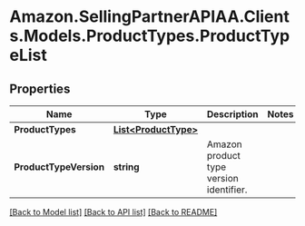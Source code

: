 # Amazon.SellingPartnerAPIAA.Clients.Models.ProductTypes.ProductTypeList
## Properties

Name | Type | Description | Notes
------------ | ------------- | ------------- | -------------
**ProductTypes** | [**List&lt;ProductType&gt;**](ProductType.md) |  | 
**ProductTypeVersion** | **string** | Amazon product type version identifier. | 

[[Back to Model list]](../README.md#documentation-for-models) [[Back to API list]](../README.md#documentation-for-api-endpoints) [[Back to README]](../README.md)

